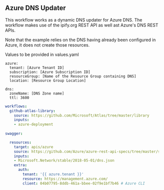 
## Azure DNS Updater

This workflow works as a dynamic DNS updater for Azure DNS. The workflow makes use of
the ipify.org REST API as well ast Azure's DNS REST APIs.

Note that the example relies on the DNS having already been configured in Azure, it 
does not create those resources. 

Values to be provided in values.yaml
```
azure:
  tenant: [Azure Tenant ID]
  subscription: [Azure Subscription ID]
  resourceGroup: [Name of the Resource Group containing DNS]
  location: [Resource Group Location]

dns:
  zoneName: [DNS Zone name]
  ttl: 3600
```

``` yaml
workflows:
  github-atlas-library:
    source: https://github.com/Microsoft/Atlas/tree/master/library
    inputs: 
    - azure-deployment
    
swagger:

  resources:
    target: apis/azure
    source: https://github.com/Azure/azure-rest-api-specs/tree/master/specification/dns/resource-manager/
    inputs: 
    - Microsoft.Network/stable/2018-05-01/dns.json
    extra:
      auth:
        tenant: '{{ azure.tenant }}'
        resource: https://management.azure.com/
        client: 04b07795-8ddb-461a-bbee-02f9e1bf7b46 # Azure CLI

```
